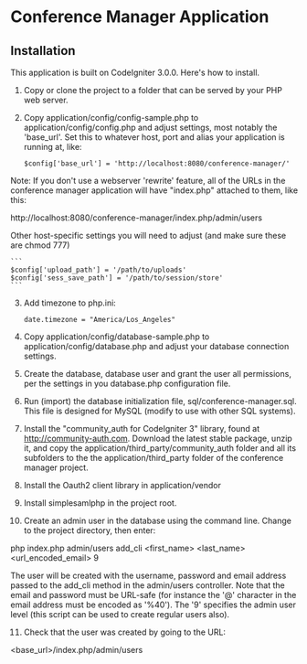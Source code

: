 Conference Manager Application
==============================

Installation
------------

This application is built on CodeIgniter 3.0.0.  Here's how to install.

1. Copy or clone the project to a folder that can be served by your PHP web server.

2. Copy application/config/config-sample.php to application/config/config.php and adjust settings,
most notably the 'base_url'.  Set this to whatever host, port and alias your application is running
at, like:

    ```
    $config['base_url'] = 'http://localhost:8080/conference-manager/'
    ```

Note: If you don't use a webserver 'rewrite' feature, all of the URLs in the conference manager 
application will have "index.php" attached to them, like this:

http://localhost:8080/conference-manager/index.php/admin/users

Other host-specific settings you will need to adjust (and make sure these are chmod 777)

    ```
    $config['upload_path'] = '/path/to/uploads'
    $config['sess_save_path'] = '/path/to/session/store'
    ```

3. Add timezone to php.ini: 

    ```
    date.timezone = "America/Los_Angeles"
    ```

4. Copy application/config/database-sample.php to application/config/database.php and adjust your
database connection settings.

5. Create the database, database user and grant the user all permissions, per the settings in you
database.php configuration file.

6. Run (import) the database initialization file, sql/conference-manager.sql.  This file is designed
for MySQL (modify to use with other SQL systems).

7. Install the "community_auth for CodeIgniter 3" library, found at http://community-auth.com.
Download the latest stable package, unzip it, and copy the application/third_party/community_auth
folder and all its subfolders to the the application/third_party folder of the conference manager
project.

8. Install the Oauth2 client library in application/vendor

9. Install simplesamlphp in the project root.

10. Create an admin user in the database using the command line. Change to the project directory,
then enter: 

php index.php admin/users add_cli <first_name> <last_name> <url_encoded_email> <password> 9

The user will be created with the username, password and email address passed to the add_cli
method in the admin/users controller. Note that the email and password must be URL-safe 
(for instance the '@' character in the email address must be encoded as '%40').  The '9'
specifies the admin user level (this script can be used to create regular users also).

11. Check that the user was created by going to the URL:

<base_url>/index.php/admin/users


